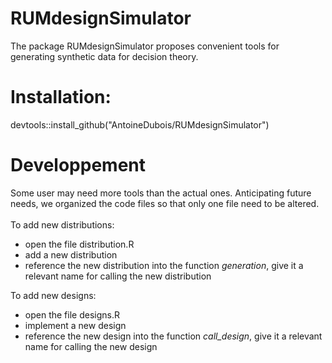 # RUMdesignSimulator
The package RUMdesignSimulator proposes convenient tools for generating synthetic data for decision theory.

# Installation:
devtools::install_github("AntoineDubois/RUMdesignSimulator")

# Developpement
Some user may need more tools than the actual ones. Anticipating future needs, we 
organized the code files so that only one file need to be altered.<br/>  
To add new distributions: 
* open the file distribution.R
* add a new distribution
* reference the new distribution into the function *generation*, give it a relevant name for calling the new distribution

To add new designs:
* open the file designs.R
* implement a new design
* reference the new design into the function *call_design*, give it a relevant name for calling the new design
